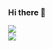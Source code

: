 ### Hi there 👋

<picture>
<source
  srcset="https://github-readme-stats-green-ten-19.vercel.app/api?username=almeigab&show_icons=true&theme=dark"
  media="(prefers-color-scheme: dark)"
/>
<source
  srcset="https://github-readme-stats-green-ten-19.vercel.app/api?username=almeigab&show_icons=true"
  media="(prefers-color-scheme: light), (prefers-color-scheme: no-preference)"
/>
<img src="https://github-readme-stats-green-ten-19.vercel.app/api?username=almeigab&show_icons=true" />
</picture>
<br>
<picture>
<source
  srcset="https://github-readme-stats-green-ten-19.vercel.app/api/top-langs/?username=almeigab&langs_count=10&hide=fortran,qmake,MATLAB&exclude_repo=github-readme-stats&hide_progress=true&theme=dark"
  media="(prefers-color-scheme: dark)"
/>
<source
  srcset="https://github-readme-stats-green-ten-19.vercel.app/api/top-langs/?username=almeigab&langs_count=10&hide=fortran,qmake,MATLAB&exclude_repo=github-readme-stats&hide_progress=true"
  media="(prefers-color-scheme: light), (prefers-color-scheme: no-preference)"
/>
<img src="https://github-readme-stats-green-ten-19.vercel.app/api/top-langs/?username=almeigab&langs_count=10&hide=fortran,qmake,MATLAB&exclude_repo=github-readme-stats&hide_progress=true" />
</picture>


<!--
**almeigab/almeigab** is a ✨ _special_ ✨ repository because its `README.md` (this file) appears on your GitHub profile.

Here are some ideas to get you started:

- 🔭 I’m currently working on ...
- 🌱 I’m currently learning ...
- 👯 I’m looking to collaborate on ...
- 🤔 I’m looking for help with ...
- 💬 Ask me about ...
- 📫 How to reach me: ...
- 😄 Pronouns: ...
- ⚡ Fun fact: ...
-->
